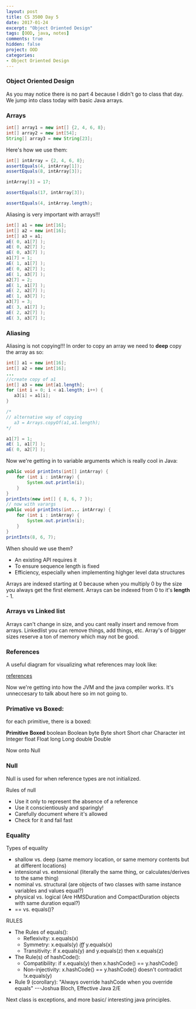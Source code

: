 ```yaml
---
layout: post
title: CS 3500 Day 5
date: 2017-01-24
excerpt: "Object Oriented Design"
tags: [OOD, java, notes]
comments: true
hidden: false
project: OOD
categories:
- Object Oriented Design
---
```


### Object Oriented Design

As you may notice there is no part 4 because I didn't go to class that day. We jump into class today with basic Java arrays.


### Arrays


~~~ java
int[] array1 = new int[] {2, 4, 6, 8};
int[] array2 = new int[54];
String[] array3 = new String[23];
~~~

Here's how we use them:

~~~ java
int[] intArray = {2, 4, 6, 8};
assertEquals(4, intArray[1]);
assertEquals(8, intArray[3]);

intArray[3] = 17;

assertEquals(17, intArray[3]);

assertEquals(4, intArray.length);
~~~


Aliasing is very important with arrays!!!

~~~ java
int[] a1 = new int[16];
int[] a2 = new int[16];
int[] a3 = a1;
aE( 0, a1[7] ); 
aE( 0, a2[7] ); 
aE( 0, a3[7] );
a1[7] = 1;
aE( 1, a1[7] ); 
aE( 0, a2[7] ); 
aE( 1, a3[7] );
a2[7] = 2;
aE( 1, a1[7] ); 
aE( 2, a2[7] ); 
aE( 1, a3[7] );
a3[7] = 3;
aE( 3, a1[7] ); 
aE( 2, a2[7] ); 
aE( 3, a3[7] );
~~~

### Aliasing


Aliasing is not copying!!! In order to copy an array we need to **deep** copy the array as so:

~~~ java
int[] a1 = new int[16];
int[] a2 = new int[16];
...
//create copy of a1
int[] a3 = new int[a1.length];
for (int i = 0; i < a1.length; i++) {
   a3[i] = a1[i];
}

/*
// alternative way of copying
   a3 = Arrays.copyOf(a1,a1.length);
*/

a1[7] = 1;
aE( 1, a1[7] );
aE( 0, a2[7] );
~~~

Now we're getting in to variable arguments which is really cool in Java:

~~~ java
public void printInts(int[] intArray) {
    for (int i : intArray) {
        System.out.println(i);
    }
}
printInts(new int[] { 8, 6, 7 });
// now with varargs
public void printInts(int... intArray) {
    for (int i : intArray) {
        System.out.println(i);
    }
}
printInts(8, 6, 7);
~~~

When should we use them?

* An existing API requires it
* To ensure sequence length is fixed
* Efficiency, especially when implementing highger level data structures

Arrays are indexed starting at 0 because when you multiply 0 by the size you always get the first element. Arrays can be indexed from 0 to it's **length** - 1.

### Arrays vs Linked list

Arrays can't change in size, and you cant really insert and remove from arrays. Linkedlist you can remove things, add things, etc. Array's of bigger sizes reserve a ton of memory which may not be good.


### References

A useful diagram for visualizing what references may look like: 

[references](http://jaronoff.com/assets/img/references.png)

Now we're getting into how the JVM and the java compiler works. It's unneccesary to talk about here so im not going to.

### Primative vs Boxed:

for each primitive, there is a boxed:

__Primitive__	__Boxed__
boolean		Boolean
byte		Byte
short		Short
char		Character
int			Integer
float		Float
long		Long
double		Double

Now onto Null

### Null

Null is used for when reference types are not initialized. 

Rules of null

* Use it only to represent the absence of a reference
* Use it conscientiously and sparingly!
* Carefully document where it's allowed
* Check for it and fail fast

### Equality

Types of equality

* shallow vs. deep (same memory location, or same memory contents but at different locations)
* intensional vs. extensional (literally the same thing, or calculates/derives to the same thing)
* nominal vs. structural (are objects of two classes with same instance variables and values equal?)
* physical vs. logical (Are HMSDuration and CompactDuration objects with same duration equal?)
* == vs. equals()?

RULES

* The Rules of equals():
	* Reflexivity: x.equals(x)
	* Symmetry: x.equals(y) *iff* y.equals(x)
	* Transitivity: if x.equals(y) and y.equals(z) then x.equals(z)
* The Rule(s) of hashCode():
	* Compatibility: if x.equals(y) then x.hashCode() == y.hashCode()
	* Non-injectivity: x.hashCode() == y.hashCode() doesn't contradict !x.equals(y)
* Rule 9 (corollary): "Always override hashCode when you override equals" ---Joshua Bloch, Effective Java 2/E

Next class is exceptions, and more basic/ interesting java principles.




















